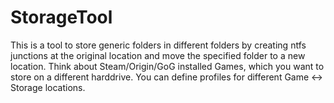 # StorageTool
This is a tool to store generic folders in different folders by creating ntfs junctions at the original location and move the specified folder to a new location.
Think about Steam/Origin/GoG installed Games, which you want to store on a different harddrive.
You can define profiles for different Game <-> Storage locations.

